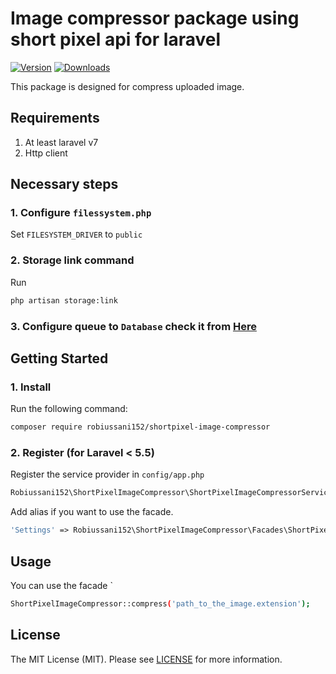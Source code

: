 # Image compressor package using short pixel api for laravel

[![Version](https://poser.pugx.org/robiussani152/shortpixel-image-compressor/v/stable.svg)](https://github.com/robiussani152/shortpixel-image-compressor/releases)
[![Downloads](https://poser.pugx.org/robiussani152/shortpixel-image-compressor/d/total.svg)](https://github.com/robiussani152/shortpixel-image-compressor)

This package is designed for compress uploaded image.

## Requirements

1. At least laravel v7
2. Http client

## Necessary steps

### 1. Configure `filessystem.php`

Set `FILESYSTEM_DRIVER` to `public`

### 2. Storage link command

Run

```bash
php artisan storage:link
```

### 3. Configure queue to `Database` check it from [Here](https://laravel.com/docs/7.x/queues#driver-prerequisites)

## Getting Started

### 1. Install

Run the following command:

```bash
composer require robiussani152/shortpixel-image-compressor
```

### 2. Register (for Laravel < 5.5)

Register the service provider in `config/app.php`

```php
Robiussani152\ShortPixelImageCompressor\ShortPixelImageCompressorServiceProvider::class,
```

Add alias if you want to use the facade.

```php
'Settings' => Robiussani152\ShortPixelImageCompressor\Facades\ShortPixelImageCompressor::class,
```

## Usage

You can use the facade `

```bash
ShortPixelImageCompressor::compress('path_to_the_image.extension');
```

## License

The MIT License (MIT). Please see [LICENSE](LICENSE) for more information.

